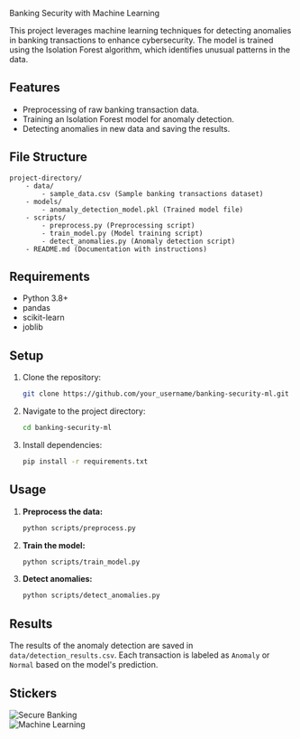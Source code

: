 Banking Security with Machine Learning

This project leverages machine learning techniques for detecting anomalies in banking transactions to enhance cybersecurity. The model is trained using the Isolation Forest algorithm, which identifies unusual patterns in the data.

## Features
- Preprocessing of raw banking transaction data.
- Training an Isolation Forest model for anomaly detection.
- Detecting anomalies in new data and saving the results.

## File Structure
```
project-directory/
    - data/
        - sample_data.csv (Sample banking transactions dataset)
    - models/
        - anomaly_detection_model.pkl (Trained model file)
    - scripts/
        - preprocess.py (Preprocessing script)
        - train_model.py (Model training script)
        - detect_anomalies.py (Anomaly detection script)
    - README.md (Documentation with instructions)
```

## Requirements
- Python 3.8+
- pandas
- scikit-learn
- joblib

## Setup
1. Clone the repository:
    ```bash
    git clone https://github.com/your_username/banking-security-ml.git
    ```
2. Navigate to the project directory:
    ```bash
    cd banking-security-ml
    ```
3. Install dependencies:
    ```bash
    pip install -r requirements.txt
    ```

## Usage
1. **Preprocess the data:**
    ```bash
    python scripts/preprocess.py
    ```
2. **Train the model:**
    ```bash
    python scripts/train_model.py
    ```
3. **Detect anomalies:**
    ```bash
    python scripts/detect_anomalies.py
    ```

## Results
The results of the anomaly detection are saved in `data/detection_results.csv`. Each transaction is labeled as `Anomaly` or `Normal` based on the model's prediction.

## Stickers
![Secure Banking](https://img.shields.io/badge/Security-Banking-green.svg)  
![Machine Learning](https://img.shields.io/badge/AI-MachineLearning-blue.svg)
